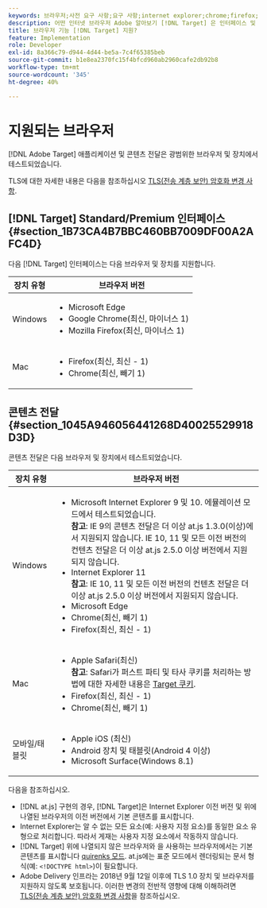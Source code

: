 ```yaml
---
keywords: 브라우저;사전 요구 사항;요구 사항;internet explorer;chrome;firefox;safari;android;surface
description: 어떤 인터넷 브라우저 Adobe 알아보기 [!DNL Target] 은 인터페이스 및 컨텐츠 전달을 지원합니다.
title: 브라우저 기능 [!DNL Target] 지원?
feature: Implementation
role: Developer
exl-id: 8a366c79-d944-4d44-be5a-7c4f65385beb
source-git-commit: b1e8ea2370fc15f4bfcd960ab2960cafe2db92b8
workflow-type: tm+mt
source-wordcount: '345'
ht-degree: 40%

---
```


# 지원되는 브라우저

[!DNL Adobe Target] 애플리케이션 및 콘텐츠 전달은 광범위한 브라우저 및 장치에서 테스트되었습니다.

TLS에 대한 자세한 내용은 다음을 참조하십시오 [TLS(전송 계층 보안) 암호화 변경 사항](https://developer.adobe.com/target/before-implement/tls-transport-layer-security-encryption/).

## [!DNL Target] Standard/Premium 인터페이스 {#section_1B73CA4B7BBC460BB7009DF00A2AFC4D}

다음 [!DNL Target] 인터페이스는 다음 브라우저 및 장치를 지원합니다.

| 장치 유형 | 브라우저 버전 |
|--- |--- |
| Windows | <ul><li>Microsoft Edge</li><li>Google Chrome(최신, 마이너스 1)</li><li>Mozilla Firefox(최신, 마이너스 1)</li></ul> |
| Mac | <ul><li>Firefox(최신, 최신 - 1)</li><li>Chrome(최신, 빼기 1)</li></ul> |

## 콘텐츠 전달 {#section_1045A946056441268D40025529918D3D}

콘텐츠 전달은 다음 브라우저 및 장치에서 테스트되었습니다.

| 장치 유형 | 브라우저 버전 |
|--- |--- |
| Windows | <ul><li>Microsoft Internet Explorer 9 및 10. 에뮬레이션 모드에서 테스트되었습니다.<br>**참고**: IE 9의 콘텐츠 전달은 더 이상 at.js 1.3.0(이상)에서 지원되지 않습니다. IE 10, 11 및 모든 이전 버전의 컨텐츠 전달은 더 이상 at.js 2.5.0 이상 버전에서 지원되지 않습니다.</li><li>Internet Explorer 11 <br>**참고**: IE 10, 11 및 모든 이전 버전의 컨텐츠 전달은 더 이상 at.js 2.5.0 이상 버전에서 지원되지 않습니다.</li><li>Microsoft Edge</li><li>Chrome(최신, 빼기 1)</li><li>Firefox(최신, 최신 - 1)</li></ul> |
| Mac | <ul><li>Apple Safari(최신)<br>**참고**: Safari가 퍼스트 파티 및 타사 쿠키를 처리하는 방법에 대한 자세한 내용은 [Target 쿠키](https://developer.adobe.com/target/before-implement/privacy/cookie-behavior/).</li><li>Firefox(최신, 최신 - 1)</li><li>Chrome(최신, 빼기 1)</li></ul> |
| 모바일/태블릿 | <ul><li>Apple iOS (최신)</li><li>Android 장치 및 태블릿(Android 4 이상)</li><li>Microsoft Surface(Windows 8.1)</li></ul> |

다음을 참조하십시오.

* [!DNL at.js] 구현의 경우, [!DNL Target]은 Internet Explorer 이전 버전 및 위에 나열된 브라우저의 이전 버전에서 기본 콘텐츠를 표시합니다. 
* Internet Explorer는 알 수 없는 모든 요소(예: 사용자 지정 요소)를 동일한 요소 유형으로 처리합니다. 따라서 게재는 사용자 지정 요소에서 작동하지 않습니다.
* [!DNL Target] 위에 나열되지 않은 브라우저와 을 사용하는 브라우저에서는 기본 콘텐츠를 표시합니다 [quirenks 모드](https://en.wikipedia.org/wiki/Quirks_mode). at.js에는 표준 모드에서 렌더링되는 문서 형식(예: `<!DOCTYPE html>`)이 필요합니다.
* Adobe Delivery 인프라는 2018년 9월 12일 이후에 TLS 1.0 장치 및 브라우저를 지원하지 않도록 보호됩니다. 이러한 변경의 전반적 영향에 대해 이해하려면 [TLS(전송 계층 보안) 암호화 변경 사항](https://developer.adobe.com/target/before-implement/tls-transport-layer-security-encryption/)을 참조하십시오.
